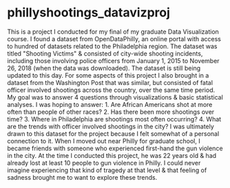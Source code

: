 # phillyshootings_datavizproj
This is a project I conducted for my final of my graduate Data Visualization course. I found a dataset from OpenDataPhilly, an online portal with access to hundred of datasets related to the Philadelphia region. The dataset was titled "Shooting Victims" &amp; consisted of city-wide shooting incidents, including those involving police officers from January 1, 2015 to November 26, 2018 (when the data was downloaded). The dataset is still being updated to this day. For some aspects of this project I also brought in a dataset from the Washington Post that was similar, but consisted of fatal officer involved shootings across the country, over the same time period. My goal was to answer 4 questions through visualizations &amp; basic statistical analyses. I was hoping to answer: 1. Are African Americans shot at more often than people of other races? 2. Has there been more shootings over time? 3. Where in Philadelphia are shootings most often occurring? 4. What are the trends with officer involved shootings in the city? I was ultimately drawn to this dataset for the project because I felt somewhat of a personal connection to it. When I moved out near Philly for graduate school, I became friends with someone who experienced first-hand the gun violence in the city. At the time I conducted this project, he was 22 years old &amp; had already lost at least 10 people to gun violence in Philly. I could never imagine experiencing that kind of tragedy at that level &amp; that feeling of sadness brought me to want to explore these trends.
